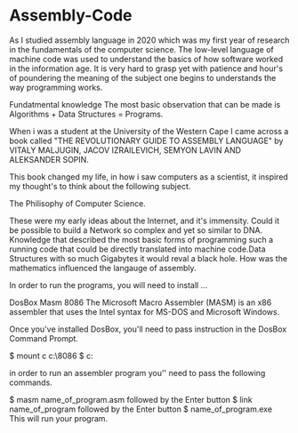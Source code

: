# Assembly-Code
As I studied assembly language in 2020  which was my first year of research in the fundamentals of the computer science. The low-level language of machine code was used to understand the basics of how software worked in the information age. It is very hard to grasp yet with patience and hour's of poundering the meaning of the subject one begins to understands the way programming works.

Fundatmental knowledge
The most basic observation that can be made is Algorithms + Data Structures = Programs.

When i was a student at the University of the Western Cape I came across a book called
"THE REVOLUTIONARY GUIDE TO ASSEMBLY LANGUAGE" by VITALY MALJUGIN, JACOV IZRAILEVICH, SEMYON LAVIN AND ALEKSANDER SOPIN. 

This book changed my life, in how i saw computers as a scientist, it inspired my thought's to think about the following subject.

The Philisophy of Computer Science.

These were my early ideas about the Internet, and it's immensity. 
Could it be possible to build a Network so complex and yet so similar to DNA. Knowledge that described the most basic forms of programming such a running code that could be directly translated into machine code.Data Structures with so much Gigabytes it would reval a black hole. How was the mathematics influenced the langauge of assembly.  

In order to run the programs, you will need to install ...

DosBox
Masm 8086 The Microsoft Macro Assembler (MASM) is an x86 assembler that uses the Intel syntax for MS-DOS and Microsoft Windows.

Once you've installed DosBox, you'll need to pass instruction in the DosBox Command Prompt.

$ mount c c:\8086
$ c:

in order to run an assembler program you'' need to pass the following commands.

$ masm name_of_program.asm
followed by the Enter button
$ link name_of_program
followed by the Enter button
$ name_of_program.exe
This will run your program.
